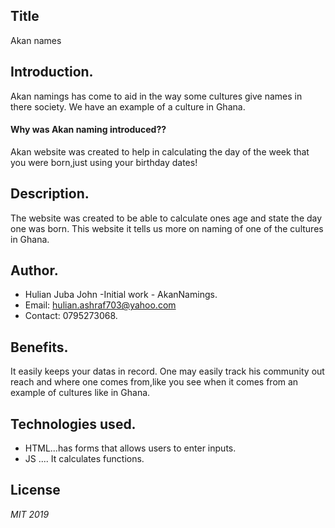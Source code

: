 ## Title
Akan names
## Introduction.
  Akan namings has come to aid in the way some cultures give names in there society. We have an example of a culture in Ghana.

#### Why was Akan naming introduced??
 Akan website was created to help in calculating the day of the week that you
       were born,just using your birthday dates!

## Description.
The website was created to be able to calculate ones age and state the day one was born. This website it tells us more on naming of one of the cultures in Ghana.

## Author.
* Hulian Juba John -Initial work - AkanNamings.
* Email: hulian.ashraf703@yahoo.com
* Contact: 0795273068.

## Benefits.
It easily keeps your datas in record. One may easily track his community out reach and where one comes from,like you see when it comes from an example of cultures like in Ghana.

## Technologies used.
* HTML...has forms that allows users to enter inputs.
* JS .... It calculates functions.
## License
*MIT 2019*
